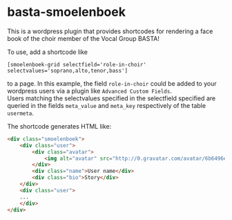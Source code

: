 # basta-smoelenboek

This is a wordpress plugin that provides shortcodes for rendering a face book of the choir member of the Vocal Group BASTA!

To use, add a shortcode like 

```
[smoelenboek-grid selectfield='role-in-choir' selectvalues='soprano,alto,tenor,bass']
```

to a page. In this example, the field `role-in-choir` could be added to your wordpress users via a plugin like `Advanced Custom Fields`.  
Users matching the selectvalues specified in the selectfield specified are queried in the fields `meta_value` and `meta_key` respectively of the table `usermeta`.  

The shortcode generates HTML like:  
```html
<div class="smoelenboek">
    <div class="user">
        <div class="avatar">
            <img alt="avatar" src="http://0.gravatar.com/avatar/6b6496ea2ad2a27307b0fd25514d401a?s=96&amp;d=mm&amp;r=g">
        </div>
        <div class="name">User name</div>
        <div class="bio">Story</div>
    </div>
    <div class="user">
    ...
    </div>
</div>
```
